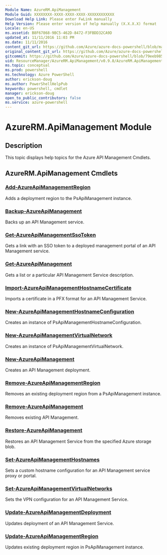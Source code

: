 ```yaml
---
Module Name: AzureRM.ApiManagement
Module Guid: XXXXXXXX-XXXX-XXXX-XXXX-XXXXXXXXXXXX
Download Help Link: Please enter FwLink manually
Help Version: Please enter version of help manually (X.X.X.X) format
Locale: en-US
ms.assetid: B8F67868-9BC5-462D-8472-F3FBDD32CA9D
updated_at: 11/11/2016 11:03 PM
ms.date: 11/11/2016
content_git_url: https://github.com/Azure/azure-docs-powershell/blob/master/azureps-cmdlets-docs/ResourceManager/AzureRM.ApiManagement/v0.9.8/AzureRM.ApiManagement.md
original_content_git_url: https://github.com/Azure/azure-docs-powershell/blob/master/azureps-cmdlets-docs/ResourceManager/AzureRM.ApiManagement/v0.9.8/AzureRM.ApiManagement.md
gitcommit: https://github.com/Azure/azure-docs-powershell/blob/79eeb985ea480979357fb4695832a0c3d29a48bf/azureps-cmdlets-docs/ResourceManager/AzureRM.ApiManagement/v0.9.8/AzureRM.ApiManagement.md
uid: ResourceManager/AzureRM.ApiManagement/v0.9.8/AzureRM.ApiManagement.md
ms.topic: conceptual
ms.prod: powershell
ms.technology: Azure PowerShell
author: erickson-doug
ms.author: PowerShellHelpPub
keywords: powershell, cmdlet
manager: erickson-doug
open_to_public_contributors: false
ms.service: azure-powershell
---
```


# AzureRM.ApiManagement Module
## Description
This topic displays help topics for the Azure API Management Cmdlets. 

## AzureRM.ApiManagement Cmdlets
### [Add-AzureApiManagementRegion](./Add-AzureApiManagementRegion.md)
Adds a deployment region to the PsApiManagement instance.


### [Backup-AzureApiManagement](./Backup-AzureApiManagement.md)
Backs up an API Management service.


### [Get-AzureApiManagementSsoToken](./Get-AzureApiManagementSsoToken.md)
Gets a link with an SSO token to a deployed management portal of an API Management service.


### [Get-AzureApiManagement](./Get-AzureApiManagement.md)
Gets a list or a particular API Management Service description.


### [Import-AzureApiManagementHostnameCertificate](./Import-AzureApiManagementHostnameCertificate.md)
Imports a certificate in a PFX format for an API Management Service.


### [New-AzureApiManagementHostnameConfiguration](./New-AzureApiManagementHostnameConfiguration.md)
Creates an instance of PsApiManagementHostnameConfiguration.


### [New-AzureApiManagementVirtualNetwork](./New-AzureApiManagementVirtualNetwork.md)
Creates an instance of PsApiManagementVirtualNetwork.


### [New-AzureApiManagement](./New-AzureApiManagement.md)
Creates an API Management deployment.


### [Remove-AzureApiManagementRegion](./Remove-AzureApiManagementRegion.md)
Removes an existing deployment region from a PsApiManagement instance.


### [Remove-AzureApiManagement](./Remove-AzureApiManagement.md)
Removes existing API Management.


### [Restore-AzureApiManagement](./Restore-AzureApiManagement.md)
Restores an API Management Service from the specified Azure storage blob.


### [Set-AzureApiManagementHostnames](./Set-AzureApiManagementHostnames.md)
Sets a custom hostname configuration for an API Management service proxy or portal.


### [Set-AzureApiManagementVirtualNetworks](./Set-AzureApiManagementVirtualNetworks.md)
Sets the VPN configuration for an API Management Service.


### [Update-AzureApiManagementDeployment](./Update-AzureApiManagementDeployment.md)
Updates deployment of an API Management Service.


### [Update-AzureApiManagementRegion](./Update-AzureApiManagementRegion.md)
Updates existing deployment region in PsApiManagement instance.



